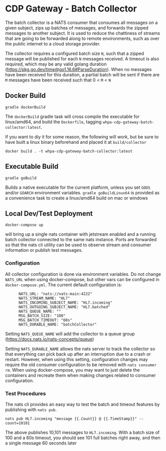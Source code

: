 # CDP Gateway - Batch Collector

The batch collector is a NATS consumer that consumes all messages on a given subject, zips up batches of messages, and forwards the zipped messages to another subject. It is used to reduce the chattiness of streams that are going to be forwarded along to remote environments, such as over the public internet to a cloud storage provider.

The collector requires a configured batch size `N`, such that a zipped message will be published for each `N`
messages received. A timeout is also required, which may be any valid golang duration (https://pkg.go.dev/time@go1.16.6#ParseDuration). When no messages have been received for this duration, a partial batch will be sent if there
are `M` messages have been received such that 0 < `M` < `N`

## Docker Build

```gradle dockerBuild```

The `dockerBuild` gradle task will cross compile the executable for linux/amd64,
and build the `Dockerfile`, tagging `whpa-cdp-gateway-batch-collector:latest`.

If you want to diy it for some reason, the following will work, but be sure to have
built a linux binary beforehand and placed it at `build/collector`

```docker build . -t whpa-cdp-gateway-batch-collector:latest```

## Executable Build

```gradle goBuild```

Builds a native executable for the current platform, unless you set `GOOS` and/or `GOARCH`
environment variables. `gradle goBuildLinux64` is provided as a convenience task to create
a linux/amd64 build on mac or windows

## Local Dev/Test Deployment

```docker-compose up```

will bring up a single nats container with jetstream enabled and a running batch collector
connected to the same nats instance. Ports are forwarded so that the nats cli utility can
be used to observe stream and consumer information or publish test messages.

### Configuration

All collector configuration is done via environment variables. Do not change `NATS_URL` when using docker-compose,
but other vars can be configured in `docker-compose.yml`. The current default configuration is:

```
      NATS_URL: "nats://nats-main:4222"
      NATS_STREAM_NAME: "HL7"
      NATS_INCOMING_SUBJECT_NAME: "HL7.incoming"
      NATS_OUTGOING_SUBJECT_NAME: "HL7.batched"
      NATS_QUEUE_NAME: ""
      MSG_BATCH_SIZE: "100"
      MSG_BATCH_TIMEOUT: "60s"
      NATS_DURABLE_NAME: "batchCollector"
```

Setting `NATS_QUEUE_NAME` will add the collector to a queue group (https://docs.nats.io/nats-concepts/queue)

Setting `NATS_DURABLE_NAME` allows the nats server to track the collector so that everything can pick back up after
an interruption due to a crash or restart. However, when using this setting, configuration changes may require the old
consumer configuration to be removed with `nats consumer rm`. When using docker-compose, you may want to just delete the
containers and recreate them when making changes related to consumer configuration.

### Test Procedures

The nats cli provides an easy way to test the batch and timeout features by publishing with `nats pub`.

```
nats pub HL7.incoming "message {{.Count}} @ {{.TimeStamp}}" --count=10101
```

The above publishes 10,101 messages to `HL7.incoming`. With a batch size of 100 and a 60s timeout, you
should see 101 full batches right away, and then a single message 60 seconds later 